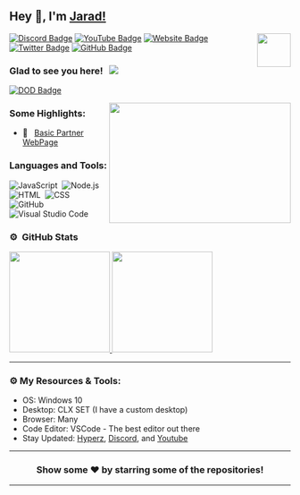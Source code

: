 ## Hey 👋, I'm [Jarad!](https://surge-network.xyz)

<img align="right" height="60" width="60" alt="" src="http://surge-network.xyz/images/Jarad.gif" />

[![Discord Badge](https://img.shields.io/badge/-Discord-0e76a8?style=flat-square&logo=Discord&logoColor=white)](https://jarad.xyz/discord)
[![YouTube Badge](https://img.shields.io/badge/-YouTube-e02828?style=flat-square&logo=YouTube&logoColor=white)](https://www.youtube.com/channel/UCEOaIVcj3iAGtfD9BBS6pEQ)
[![Website Badge](https://img.shields.io/badge/Website-3b5998?style=flat-square&logo=google-chrome&logoColor=white)](https://jarad.xyz)
[![Twitter Badge](https://img.shields.io/badge/-Twitter-00acee?style=flat-square&logo=Twitter&logoColor=white)](https://twitter.com/itz-jarad)
[![GitHub Badge](https://img.shields.io/badge/-GitHub-ffffff?style=flat-square&logo=Github&logoColor=black)](https://github.com/Jarad999)

### Glad to see you here! &nbsp; ![](https://komarev.com/ghpvc/?username=Jarad999&label=Views&color=blue&style=plastic)




[![DOD Badge](https://img.shields.io/badge/TEAM-DEVING%20ON%20DISCORD-17a6ec?style=for-the-badge)](https://github.com/devingondiscord)

<img align="right" height="215" width="325" alt="" src="https://cdn.dribbble.com/users/416610/screenshots/4801105/coding_desk_flat_vector_ui_ux_design_illustration_motion_animation_gif2.gif" />


### Some Highlights:

- 📌 &nbsp; [Basic Partner WebPage](https://github.com/Jarad999/partner-page)

### Languages and Tools:

![JavaScript](https://img.shields.io/badge/-JavaScript-333333?style=flat&logo=javascript)&nbsp;
![Node.js](https://img.shields.io/badge/-Node.js-333333?style=flat&logo=node.js)&nbsp;
![HTML](https://img.shields.io/badge/-HTML-333333?style=flat&logo=HTML5)&nbsp;
![CSS](https://img.shields.io/badge/-CSS-333333?style=flat&logo=CSS3&logoColor=1572B6)&nbsp;
![GitHub](https://img.shields.io/badge/-GitHub-333333?style=flat&logo=github)&nbsp;
![Visual Studio Code](https://img.shields.io/badge/-Visual%20Studio%20Code-333333?style=flat&logo=visual-studio-code&logoColor=007ACC)&nbsp;

### ⚙️ &nbsp;GitHub Stats

<p align="left">
<a href="https://github.com/Jarad999">
  <img height="180em" src="https://github-readme-stats-eight-theta.vercel.app/api?username=Jarad999&show_icons=true&theme=react&include_all_commits=true&count_private=true"/>
  <img height="180em" src="https://github-readme-stats-eight-theta.vercel.app/api/top-langs/?username=Jarad999&layout=compact&langs_count=8&theme=react"/>
</a>
</p>

---

### ⚙️ My Resources & Tools:

- OS: Windows 10
- Desktop: CLX SET (I have a custom desktop)
- Browser: Many
- Code Editor: VSCode - The best editor out there
- Stay Updated: [Hyperz](https://hyperz.dev), [Discord](https://surge-network.xyz/discord), and [Youtube](https://www.youtube.com/channel/UCEOaIVcj3iAGtfD9BBS6pEQ)

---

<h3 align=center>Show some ❤️ by starring some of the repositories!</h3>

---

